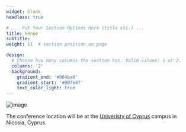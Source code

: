 ```yaml
---
widget: blank
headless: true

# ... Put Your Section Options Here (title etc.) ...
title: Venue
subtitle:
weight: 11  # section position on page

design:
  # Choose how many columns the section has. Valid values: 1 or 2.
  columns: '2'
  background:
    gradient_end: '#004ba0'
    gradient_start: '#007e4f'
    text_color_light: true
---
```



![image](ucy.jpg)

The conference location will be at the [Univeristy of Cyprus](https://www.ucy.ac.cy/) campus in Nicosia, Cyprus.
